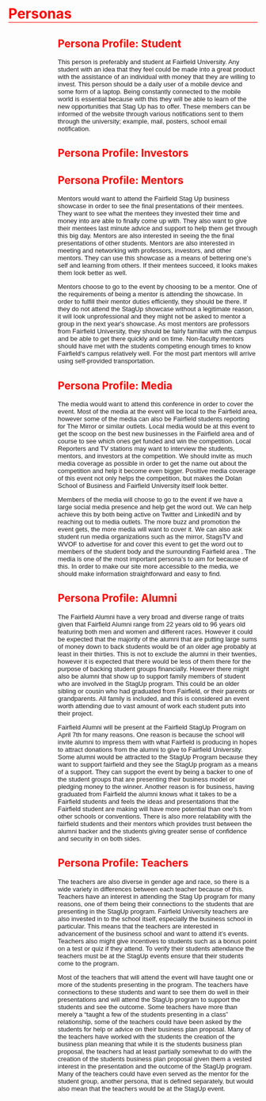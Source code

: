 <html>
 <head>
  <h1>Personas</h1>
  <style type="text/css">
  h1{
    color: red;
    border-bottom:1px solid red;
  }
  h2{
    color: red;
    margin-left: 100px;
  }
  p {
    font-size: small;
    Font-family: sans-serif;
    margin-left: 100px;
  }
  </style>
 </head>
 <body>
  <h2>Persona Profile: Student</h2>
  <p>
    This person is preferably and student at Fairfield University. Any student with an idea that they feel could be made into a great product with the assistance of an individual with money that they are willing to invest. This person should be a daily user of a mobile device and some form of a laptop. Being constantly connected to the mobile world is essential because with this they will be able to learn of the new opportunities that Stag Up has to offer. These members can be informed of the website through various notifications sent to them through the university; example, mail, posters, school email notification.
  </p>
  <h2>Persona Profile: Investors</h2>
  <h2>Persona Profile: Mentors</h2>
  <p>
   Mentors would want to attend the Fairfield Stag Up business showcase in order to see the final presentations of their mentees. They want to see what the mentees they invested their time and money into are able to finally come up with. They also want to give their mentees last minute advice and support to help them get through this big day. Mentors are also interested in seeing the the final presentations of other students. Mentors are also interested in meeting and networking with professors, investors, and other mentors. They can use this showcase as a means of bettering one’s self and learning from others. If their mentees succeed, it looks makes them look better as well.
  </p>
  <p>
  	Mentors choose to go to the event  by choosing to be a mentor. One of the requirements of being a mentor is attending the showcase. In order to fulfill their mentor duties efficiently, they should be there. If they do not attend the StagUp showcase without a legitimate reason, it will look unprofessional and they might not be asked to mentor a group in the next year's showcase. As most mentors are professors from Fairfield University, they should be fairly familiar with the campus and be able to get there quickly and on time. Non-faculty mentors should have met with the students competing enough times to know Fairfield's campus relatively well. For the most part mentors will arrive using self-provided transportation.
  </p>
  <h2>Persona Profile: Media</h2>
  <p>
   The media would want to attend this conference in order to cover the event. Most of the media at the event will be local to the Fairfield area, however some of the media can also be Fairfield students reporting for The Mirror or similar outlets. Local media would be at this event to get the scoop on the best new businesses in the Fairfield area and of course to see which ones get funded and win the competition. Local Reporters and TV stations may want to interview the students, mentors,  and investors at the competition. We should invite as much media coverage as possible in order to get the name out about the competition and help it become even bigger. Positive media coverage of this event not only helps the competition, but makes the Dolan School of Business and Fairfield University itself look better.
  </p>
  <p>
   Members of the media will choose to go to the event if we have a large social media presence and help get the word out. We can help achieve this by both being active on Twitter and LinkedIN and by reaching out to media outlets. The more buzz and promotion the event gets, the more media will want to cover it. We can also ask student run media organizations such as the mirror, StagsTV and WVOF to advertise for and cover this event to get the word out to members of the student body and the surrounding Fairfield area . The media is one of the most important persona’s to aim for because of this. In order to make our site more accessible to the media, we should make information straightforward and easy to find.

  </p><h2>Persona Profile: Alumni</h2>
  <p>
   The Fairfield Alumni have a very broad and diverse range of traits given that Fairfield Alumni range from 22 years old to 96 years old featuring both men and women and different races. However it could be expected that the majority of the alumni that are putting large sums of money down to back students would be of an older age probably at least in their thirties. This is not to exclude the alumni in their twenties, however it is expected that there would be less of them there for the purpose of backing student groups financially. However there might also be alumni that show up to support family members of student who are involved in the StagUp program. This could be an older sibling or cousin who had graduated from Fairfield, or their parents or grandparents. All family is included, and this is considered an event worth attending due to vast amount of work each student puts into their project.
  </p>
  <p>
   Fairfield Alumni will be present at the Fairfield StagUp Program on April 7th for many reasons. One reason is because the school will invite alumni to impress them with what Fairfield is producing in hopes to attract donations from the alumni to give to Fairfield University. Some alumni would be attracted to the StagUp Program because they want to support fairfield and they see the StagUp program as a means of a support. They can support the event by being a backer to one of the student groups that are presenting their business model or pledging money to the winner.  Another reason is for business, having graduated from Fairfield the alumni knows what it takes to be a Fairfield students and feels the ideas and presentations that the Fairfield student are making will have more potential than one's from other schools or conventions. There is also more relatability with the fairfield students and their mentors which provides trust between the alumni backer and the students giving greater sense of confidence and security in on both sides.

  </p><h2>Persona Profile: Teachers</h2>
  <p>
   The teachers are also diverse in gender age and race, so there is a wide variety in differences between each teacher because of this. Teachers have an interest in attending the Stag Up program for many reasons, one of them being their connections to the students that are presenting in the StagUp program. Fairfield University teachers are also invested in to the school itself, especially the business school in particular. This means that the teachers are interested in advancement of the business school and want to attend it’s events. Teachers also might give incentives to students such as a bonus point on a test or quiz if they attend. To verify their students attendance the teachers must be at the StagUp events ensure that their students come to the program.
  </p>
  <p>
   Most of the teachers that will attend the event will have taught one or more of the students presenting in the program. The teachers have connections to these students and want to see them do well in their presentations and will attend the StagUp program to support the students and see the outcome. Some teachers have more than merely a “taught a few of the students presenting in a class” relationship, some of the teachers could have been asked by the students for help or advice on their business plan proposal. Many of the teachers have worked with the students the creation of the business plan meaning that while it is the students business plan proposal, the teachers had at least partially somewhat to do with the creation of the students business plan proposal given them a vested interest in the presentation and the outcome of the StagUp program. Many of the teachers could have even served as the mentor for the student group, another persona, that is defined separately, but would also mean that the teachers would be at the StagUp event.
  </p>
  </body>
